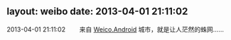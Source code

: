 layout: weibo
date: 2013-04-01 21:11:02
---
<meta name="referrer" content="no-referrer" />

2013-04-01 21:11:02  &nbsp;&nbsp;&nbsp;&nbsp;&nbsp;&nbsp; 来自 <a href="http://app.weibo.com/t/feed/l4RWD" rel="nofollow">Weico.Android</a>
城市，就是让人茫然的蛛网…… ​​​
